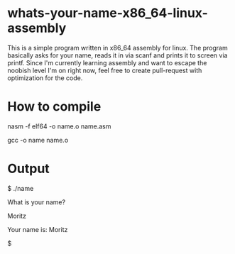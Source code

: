 # whats-your-name-x86_64-linux-assembly
This is a simple program written in x86_64 assembly for linux. 
The program basically asks for your name, reads it in via scanf and prints it to screen via printf.
Since I'm currently learning assembly and want to escape the noobish level I'm on right now, feel free to create pull-request with optimization for the code.

# How to compile
nasm -f elf64 -o name.o name.asm

gcc -o name name.o

# Output
$ ./name

What is your name?

Moritz

Your name is: Moritz

$
